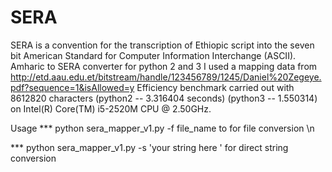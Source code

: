 # SERA
SERA is a convention for the transcription of Ethiopic script into the seven bit American Standard for Computer Information Interchange (ASCII).
Amharic to SERA converter for  python 2 and 3
I used a mapping data from http://etd.aau.edu.et/bitstream/handle/123456789/1245/Daniel%20Zegeye.pdf?sequence=1&isAllowed=y
Efficiency benchmark carried out with 8612820 characters (python2 -- 3.316404 seconds) (python3 -- 1.550314) on Intel(R) Core(TM) i5-2520M CPU @ 2.50GHz.

Usage 
   *** python sera_mapper_v1.py -f file_name to for file conversion \n
   
   *** python sera_mapper_v1.py -s \'your string here \' for direct string conversion

